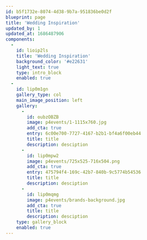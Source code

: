 ```yaml
---
id: b5f1732e-8074-4d38-9b7a-951836be0d2f
blueprint: page
title: 'Wedding Inspiration'
updated_by: 1
updated_at: 1686487906
components:
  -
    id: lioip2ls
    title: 'Wedding Inspiration'
    background_color: '#e22631'
    light_text: true
    type: intro_block
    enabled: true
  -
    id: lip0m1gn
    gallery_type: col
    main_image_position: left
    gallery:
      -
        id: oubzOBZB
        image: p4events/1-1115x760.jpg
        add_cta: true
        entry: 6c00e700-7727-4167-b2b1-bf4a6f00eb44
        title: title
        description: desciption
      -
        id: lip0mpw2
        image: p4events/725x525-716x504.png
        add_cta: true
        entry: 475794f4-169c-42b7-840b-9c5774b54536
        title: title
        description: desciption
      -
        id: lip0mqmg
        image: p4events/brands-background.jpg
        add_cta: true
        title: title
        description: desciption
    type: gallery_block
    enabled: true
---
```

